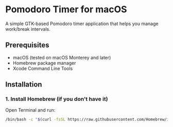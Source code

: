 # Pomodoro Timer for macOS

A simple GTK-based Pomodoro timer application that helps you manage work/break intervals.

## Prerequisites

- macOS (tested on macOS Monterey and later)
- Homebrew package manager
- Xcode Command Line Tools

## Installation

### 1. Install Homebrew (if you don't have it)

Open Terminal and run:
```bash
/bin/bash -c "$(curl -fsSL https://raw.githubusercontent.com/Homebrew/install/HEAD/install.sh)"
